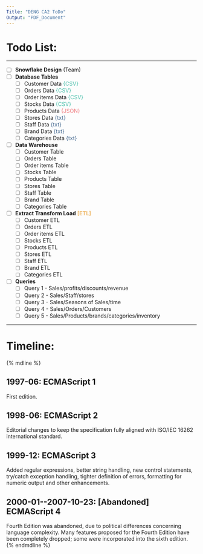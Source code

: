 ```yaml
---
Title: "DENG CA2 ToDo"
Output: "PDF_Document"
---
```


# Todo List:
---
- [ ] **Snowflake Design** (Team)
- [ ] **Database Tables**
    - [ ] Customer Data <span style="color: #49BEAA">{CSV}</span>
    - [ ] Orders Data <span style="color: #49BEAA">{CSV}</span>
    - [ ] Order items Data <span style="color: #49BEAA">{CSV}</span>
    - [ ] Stocks Data <span style="color: #49BEAA">{CSV}</span>
    - [ ] Products Data <span style="color: #EF767A">{JSON}</span>
    - [ ] Stores Data <span style="color: #456990">{txt}</span>
    - [ ] Staff Data <span style="color: #456990">{txt}</span>
    - [ ] Brand Data <span style="color: #456990">{txt}</span>
    - [ ] Categories Data <span style="color: #456990">{txt}</span>

- [ ] **Data Warehouse**
    - [ ] Customer Table
    - [ ] Orders Table
    - [ ] Order items Table
    - [ ] Stocks Table
    - [ ] Products Table
    - [ ] Stores Table
    - [ ] Staff Table
    - [ ] Brand Table
    - [ ] Categories Table

- [ ] **Extract Transform Load** <span style="color: #EEB868">**[ETL]**</span>
    - [ ] Customer ETL
    - [ ] Orders ETL
    - [ ] Order items ETL
    - [ ] Stocks ETL
    - [ ] Products ETL
    - [ ] Stores ETL
    - [ ] Staff ETL
    - [ ] Brand ETL
    - [ ] Categories ETL

- [ ] **Queries**
    - [ ] Query 1 - Sales/profits/discounts/revenue
    - [ ] Query 2 - Sales/Staff/stores
    - [ ] Query 3 - Sales/Seasons of Sales/time
    - [ ] Query 4 - Sales/Orders/Customers
    - [ ] Query 5 - Sales/Products/brands/categories/inventory 
---

# Timeline:
{% mdline %}
## 1997-06: ECMAScript 1

First edition.

## 1998-06: ECMAScript 2

Editorial changes to keep the specification fully aligned with ISO/IEC 16262 international standard.

## 1999-12: ECMAScript 3

Added regular expressions, better string handling, new control statements, try/catch exception handling, tighter definition of errors, formatting for numeric output and other enhancements.

## 2000-01--2007-10-23: [Abandoned] ECMAScript 4

Fourth Edition was abandoned, due to political differences concerning language complexity. Many features proposed for the Fourth Edition have been completely dropped; some were incorporated into the sixth edition.
{% endmdline %}